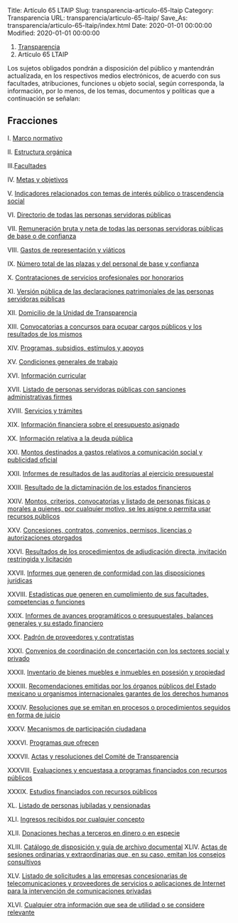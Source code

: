 Title: Artículo 65 LTAIP
Slug: transparencia-articulo-65-ltaip
Category: Transparencia
URL: transparencia/articulo-65-ltaip/
Save_As: transparencia/articulo-65-ltaip/index.html
Date: 2020-01-01 00:00:00
Modified: 2020-01-01 00:00:00


<nav aria-label="breadcrumb">
<ol class="breadcrumb">
<li class="breadcrumb-item"><a href="../">Transparencia</a></li>
<li class="breadcrumb-item active" aria-current="page">Artículo 65 LTAIP</li>
</ol>
</nav>



Los sujetos obligados pondrán a disposición del público y mantendrán actualizada, en los respectivos medios electrónicos, de acuerdo con sus facultades, atribuciones, funciones u objeto social, según corresponda, la información, por lo menos, de los temas, documentos y políticas que a continuación se señalan: 


## Fracciones

I. [Marco normativo](f01-marco-normativo)

II. [Estructura orgánica](f02-estructura-organica)  

III.[Facultades](f03-facultades) 

IV. [Metas y objetivos](f04-metas-y-objetivos)

V. [Indicadores relacionados con temas de interés público o trascendencia social](f05-indicadores-relacionados-con-temas-de-interes-)

VI. [Directorio de todas las personas servidoras públicas](f06-directorio)

VII. [Remuneración bruta y neta de todas las personas servidoras públicas de base o de confianza](f07-remuneracion)

VIII. [Gastos de representación y viáticos](f08-gastos-de-representacion-y-viaticos) 

IX. [Número total de las plazas y del personal de base y confianza](f09-numero-total-de-las-plazas)

X. [Contrataciones de servicios profesionales por honorarios](f10-contrataciones-de-servicios-profesionales)

XI. [Versión pública de las declaraciones patrimoniales de las personas servidoras públicas](11-version-publica-de-las-declaraciones)

XII. [Domicilio de la Unidad de Transparencia](f12-domicilio-de-la-unidad-de-transparencia)

XIII. [Convocatorias a concursos para ocupar cargos públicos y los resultados de los mismos](f13-convocatorias-a-concursos-para-ocupar-cargos-publicos)

XIV. [Programas, subsidios, estímulos y apoyos](f14-programas-subsidios)

XV. [Condiciones generales de trabajo](f15-condiciones-generales-de-trabajo)

XVI. [Información curricular](f16-informacion-curricuar)

XVII. [Listado de personas servidoras públicas con sanciones administrativas firmes](f17-sanciones)

XVIII. [Servicios y trámites](f18-servicios-y-tramites)

XIX. [Información financiera sobre el presupuesto asignado](f19-presupuesto)

XX. [Información relativa a la deuda pública](f20-deuda-publica)

XXI. [Montos destinados a gastos relativos a comunicación social y publicidad oficial](f21-gastos-comunicacion-social)

XXII. [Informes de resultados de las auditorías al ejercicio presupuestal](f22-auditorias)

XXIII. [Resultado de la dictaminación de los estados financieros](f23-estados-financieros)

XXIV. [Montos, criterios, convocatorias y listado de personas físicas o morales a quienes, por cualquier motivo, se les asigne o permita usar recursos públicos](f24-montos-recursos-publicos) 

XXV. [Concesiones, contratos, convenios, permisos, licencias o autorizaciones otorgados](f25-concesiones-contratos-convenios)

XXVI. [Resultados de los procedimientos de adjudicación directa, invitación restringida y licitación](f26-adjudicaciones)

XXVII. [Informes que generen de conformidad con las disposiciones jurídicas](f27-informes)

XXVIII. [Estadísticas que generen en cumplimiento de sus facultades, competencias o funciones](f28-estadisticas) 

XXIX. [Informes de avances programáticos o presupuestales, balances generales y su estado financiero](f29-balances-generales)

XXX. [Padrón de proveedores y contratistas](f30-padron-de-proveedores) 

XXXI. [Convenios de coordinación de concertación con los sectores social y privado](f31-convenios-de-coordinacion) 

XXXII. [Inventario de bienes muebles e inmuebles en posesión y propiedad](f32-inventario-de-bienes)

XXXIII. [Recomendaciones emitidas por los órganos públicos del Estado mexicano u organismos internacionales garantes de los derechos humanos](f33-recomendaciones)

XXXIV. [Resoluciones que se emitan en procesos o procedimientos seguidos en forma de juicio](f34-resoluciones) 

XXXV. [Mecanismos de participación ciudadana](f35-mecanismos-de-participacion) 

XXXVI. [Programas que ofrecen](f36-programas-que-ofrecen)

XXXVII. [Actas y resoluciones del Comité de Transparencia](f37-actas-y-resoluciones-del-ct)

XXXVIII. [Evaluaciones y encuestasa a programas financiados con recursos públicos](f38-evaluaciones-y-encuestas)

XXXIX. [Estudios financiados con recursos públicos](f39-estudios-financiados) 

XL. [Listado de personas jubiladas y pensionadas](f40-pensiones)

XLI. [Ingresos recibidos por cualquier concepto](f41-ingresos-recibidos)

XLII. [Donaciones hechas a terceros en dinero o en especie](f42-donaciones)

XLIII. [Catálogo de disposición y guía de archivo documental](f43-archivos-documentales) 
XLIV. [Actas de sesiones ordinarias y extraordinarias que, en su caso, emitan los consejos consultivos](f44-actas-de-sesiones-ordinarias) 

XLV. [Listado de solicitudes a las empresas concesionarias de telecomunicaciones y proveedores de servicios o aplicaciones de Internet para la intervención de comunicaciones privadas](f45-telecomunicaciones)

XLVI. [Cualquier otra información que sea de utilidad o se considere relevante](f46-otra-informacion)
